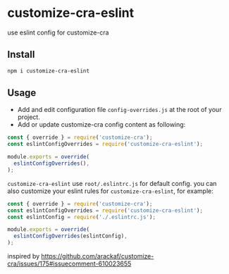 # customize-cra-eslint
use eslint config for customize-cra

## Install
```bash
npm i customize-cra-eslint
```

## Usage
- Add and edit configuration file `config-overrides.js` at the root of your project.
- Add or update customize-cra config content as following:
```js
const { override } = require('customize-cra');
const eslintConfigOverrides = require('customize-cra-eslint');

module.exports = override(
  eslintConfigOverrides(),
);
```

`customize-cra-eslint` use `root/.eslintrc.js` for default config.
you can also customize your eslint rules for `customize-cra-eslint`, for example:
```js
const { override } = require('customize-cra');
const eslintConfigOverrides = require('customize-cra-eslint');
const eslintConfig = require('./.eslintrc.js');

module.exports = override(
  eslintConfigOverrides(eslintConfig),
);
```

inspired by https://github.com/arackaf/customize-cra/issues/175#issuecomment-610023655
